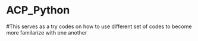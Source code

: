 # ACP_Python

#This serves as a try codes on how to use different set of codes to become more familarize with one another
